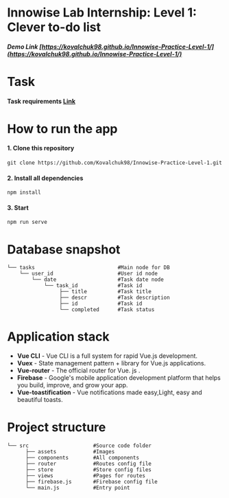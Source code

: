 # Innowise Lab Internship: Level 1: Clever to-do list 
##### Demo Link [https://kovalchuk98.github.io/Innowise-Practice-Level-1/](https://kovalchuk98.github.io/Innowise-Practice-Level-1/)

# Task
####  Task requirements [Link](https://markdownlivepreview.com/)

# How to run the app 

#### 1. Clone this repository
```
git clone https://github.com/Kovalchuk98/Innowise-Practice-Level-1.git
```
#### 2. Install all dependencies
```
npm install 
```
#### 3. Start
```
npm run serve 
```

# Database snapshot
```
└── tasks                           #Main node for DB
    └── user_id                     #User id node    
        └── date                    #Task date node  
            └── task_id             #Task id   
                 ├── title          #Task title
                 ├── descr          #Task description
                 ├── id             #Task id
                 └── completed      #Task status
```

# Application stack

- **Vue CLI** - Vue CLI is a full system for rapid Vue.js development.
- **Vuex** - State management pattern + library for Vue.js applications.
- **Vue-router** - The official router for Vue. js .
- **Firebase** - Google's mobile application development platform that helps you build, improve, and grow your app.
- **Vue-toastification** - Vue notifications made easy,Light, easy and beautiful toasts.

# Project structure
```
└── src                     #Source code folder
      ├── assets            #Images
      ├── components        #All components 
      ├── router            #Routes config file
      ├── store             #Store config files
      ├── views             #Pages for routes
      ├── firebase.js       #Firebase config file
      └── main.js           #Entry point 
```
